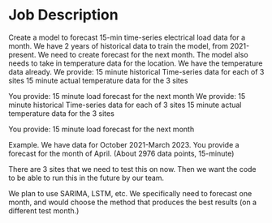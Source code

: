 # Job Description
Create a model to forecast 15-min time-series electrical load data for a month.
We have 2 years of historical data to train the model, from 2021-present.
We need to create forecast for the next month.
The model also needs to take in temperature data for the location. We have the temperature data already.
We provide:
15 minute historical Time-series data for each of 3 sites
15 minute actual temperature data for the 3 sites



You provide:
15 minute load forecast for the next month
We provide:
15 minute historical Time-series data for each of 3 sites
15 minute actual temperature data for the 3 sites



You provide:
15 minute load forecast for the next month



Example. We have data for October 2021-March 2023. You provide a forecast for the month of April. (About 2976 data points, 15-minute)



There are 3 sites that we need to test this on now. Then we want the code to be able to run this in the future by our team.



We plan to use SARIMA, LSTM, etc. We specifically need to forecast one month, and would choose the method that produces the best results (on a different test month.)